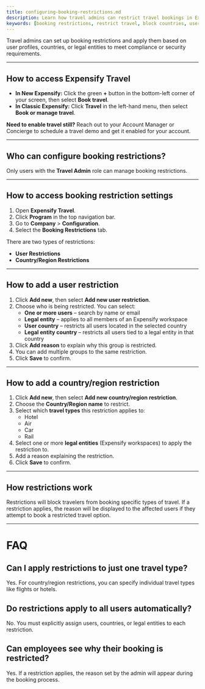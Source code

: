 ```yaml
---
title: configuring-booking-restrictions.md
description: Learn how travel admins can restrict travel bookings in Expensify by user, country, or legal entity.
keywords: [booking restrictions, restrict travel, block countries, user restrictions, legal entity, expensify travel, classic, new expensify]
---
```


<div id="new-expensify" markdown="1">

Travel admins can set up booking restrictions and apply them based on user profiles, countries, or legal entities to meet compliance or security requirements.

---

## How to access Expensify Travel

- **In New Expensify:** Click the green **+** button in the bottom-left corner of your screen, then select **Book travel**.
- **In Classic Expensify:** Click **Travel** in the left-hand menu, then select **Book or manage travel**.

**Need to enable travel still?** Reach out to your Account Manager or Concierge to schedule a travel demo and get it enabled for your account.

---

## Who can configure booking restrictions?

Only users with the **Travel Admin** role can manage booking restrictions.

---

## How to access booking restriction settings

1. Open **Expensify Travel**.
2. Click **Program** in the top navigation bar.
3. Go to **Company** > **Configuration**.
4. Select the **Booking Restrictions** tab.

There are two types of restrictions:
- **User Restrictions**
- **Country/Region Restrictions**

---

## How to add a user restriction

1. Click **Add new**, then select **Add new user restriction**.
2. Choose who is being restricted. You can select:
   - **One or more users** – search by name or email
   - **Legal entity** – applies to all members of an Expensify workspace
   - **User country** – restricts all users located in the selected country
   - **Legal entity country** – restricts all users tied to a legal entity in that country
3. Click **Add reason** to explain why this group is restricted.
4. You can add multiple groups to the same restriction.
5. Click **Save** to confirm.

---

## How to add a country/region restriction

1. Click **Add new**, then select **Add new country/region restriction**.
2. Choose the **Country/Region name** to restrict.
3. Select which **travel types** this restriction applies to:
   - Hotel
   - Air
   - Car
   - Rail
4. Select one or more **legal entities** (Expensify workspaces) to apply the restriction to.
5. Add a reason explaining the restriction.
6. Click **Save** to confirm.

---

## How restrictions work

Restrictions will block travelers from booking specific types of travel. If a restriction applies, the reason will be displayed to the affected users if they attempt to book a restricted travel option. 

---

# FAQ

## Can I apply restrictions to just one travel type?
Yes. For country/region restrictions, you can specify individual travel types like flights or hotels.

## Do restrictions apply to all users automatically?
No. You must explicitly assign users, countries, or legal entities to each restriction.

## Can employees see why their booking is restricted?
Yes. If a restriction applies, the reason set by the admin will appear during the booking process.

</div>
